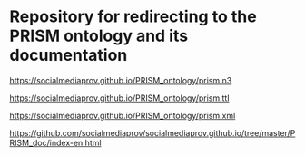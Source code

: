 Repository for redirecting to the PRISM ontology and its documentation
===================

https://socialmediaprov.github.io/PRISM_ontology/prism.n3

https://socialmediaprov.github.io/PRISM_ontology/prism.ttl

https://socialmediaprov.github.io/PRISM_ontology/prism.xml

https://github.com/socialmediaprov/socialmediaprov.github.io/tree/master/PRISM_doc/index-en.html
